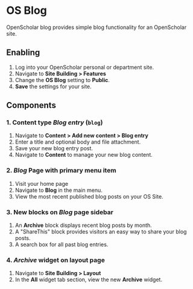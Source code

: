 # OS Blog

OpenScholar blog provides simple blog functionality for an OpenScholar site.

## Enabling

1. Log into your OpenScholar personal or department site.
2. Navigate to **Site Building > Features**
3. Change the **OS Blog** setting to **Public**.
4. **Save** the settings for your site.

## Components

### 1. Content type *Blog entry* (`blog`)

1. Navigate to **Content > Add new content > Blog entry**
2. Enter a title and optional body and file attachment.
3. Save your new blog entry post.
5. Navigate to **Content** to manage your new blog content.

### 2. *Blog* Page with primary menu item

1. Visit your home page
2. Navigate to **Blog** in the main menu.
3. View the most recent published blog posts on your OS Site.

### 3. New blocks on *Blog* page sidebar

1. An **Archive** block displays recent blog posts by month.
2. A "ShareThis" block provides visitors an easy way to share your blog posts.
3. A search box for all past blog entries.

### 4. *Archive* widget on layout page

1. Navigate to **Site Building > Layout**
2. In the **All** widget tab section, view the new **Archive** widget.

